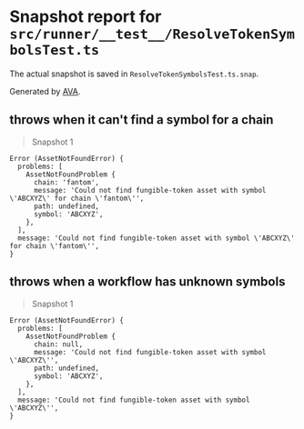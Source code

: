 # Snapshot report for `src/runner/__test__/ResolveTokenSymbolsTest.ts`

The actual snapshot is saved in `ResolveTokenSymbolsTest.ts.snap`.

Generated by [AVA](https://avajs.dev).

## throws when it can't find a symbol for a chain

> Snapshot 1

    Error (AssetNotFoundError) {
      problems: [
        AssetNotFoundProblem {
          chain: 'fantom',
          message: 'Could not find fungible-token asset with symbol \'ABCXYZ\' for chain \'fantom\'',
          path: undefined,
          symbol: 'ABCXYZ',
        },
      ],
      message: 'Could not find fungible-token asset with symbol \'ABCXYZ\' for chain \'fantom\'',
    }

## throws when a workflow has unknown symbols

> Snapshot 1

    Error (AssetNotFoundError) {
      problems: [
        AssetNotFoundProblem {
          chain: null,
          message: 'Could not find fungible-token asset with symbol \'ABCXYZ\'',
          path: undefined,
          symbol: 'ABCXYZ',
        },
      ],
      message: 'Could not find fungible-token asset with symbol \'ABCXYZ\'',
    }
